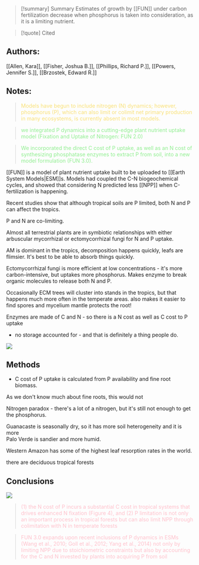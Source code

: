 >[!summary] Summary
> Estimates of growth by [[FUN]] under carbon fertilization decrease when phosphorus is taken into consideration, as it is a limiting nutrient.

>[!quote] Cited

## Authors:
[[Allen, Kara]], [[Fisher, Joshua B.]], [[Phillips, Richard P.]], [[Powers, Jennifer S.]], [[Brzostek, Edward R.]]

## Notes:

 > <span style="color: #F9E076">Models have begun to include nitrogen (N) dynamics; however, phosphorus (P), which can also limit or colimit net primary production in many ecosystems, is currently absent in most models.</span>

> <span style="color: #90EE90">we integrated P dynamics into a cutting-edge plant nutrient uptake model (Fixation and Uptake of Nitrogen: FUN 2.0)</span> 

> <span style="color: #90EE90">We incorporated the direct C cost of P uptake, as well as an N cost of synthesizing phosphatase enzymes to extract P from soil, into a new model formulation (FUN 3.0).</span> 

[[FUN]] is a model of plant nutrient uptake built to be uploaded to [[Earth System Models|ESM]]s.
Models had coupled the C-N biogeochemical cycles, and showed that considering N predicted less [[NPP]] when C-fertilization is happening.

Recent studies show that although tropical soils are P limited, both N and P can affect the tropics.

P and N are co-limiting.

Almost all terrestrial plants are in symbiotic relationships with either arbuscular mycorrhizal or ectomycorrhizal fungi for N and P uptake.

AM is dominant in the tropics, decomposition happens quickly, leafs are flimsier. It's best to be able to absorb things quickly.

Ectomycorrhizal fungi is more efficient at low concentrations - it's more carbon-intensive, but uptakes more phosphorus. Makes enzyme to break organic molecules to release both N and P.

Occasionally ECM trees will cluster into stands in the tropics, but that happens much more often in the temperate areas.
also makes it easier to find spores and mycelium mantle protects the root!




Enzymes are made of C and N - so there is a N cost as well as C cost to P uptake

- no storage accounted for - and that is definitely a thing people do.



![](https://i.imgur.com/JurNenM.png)

## Methods

- C cost of P uptake is calculated from P availability and fine root biomass.

As we don't know much about fine roots, this would not 

Nitrogen paradox - there's a lot of a nitrogen, but it's still not enough to get the phosphorus.

Guanacaste is seasonally dry, so it has more soil heterogeneity and it is more  
Palo Verde is sandier and more humid.

Western Amazon has some of the highest leaf resorption rates in the world.

there are deciduous tropical forests

## Conclusions

![](https://i.imgur.com/yBjbYxX.png)


> <span style="color: #FFC0CB">(1) the N cost of P incurs a substantial C cost in tropical systems that drives enhanced N fixation (Figure 4), and (2) P limitation is not only an important process in tropical forests but can also limit NPP through colimitation with N in temperate forests</span>


> <span style="color: #FFC0CB">FUN 3.0 expands upon recent inclusions of P dynamics in ESMs (Wang et al., 2010; Goll et al., 2012; Yang et al., 2014) not only by limiting NPP due to stoichiometric constraints but also by accounting for the C and N invested by plants into acquiring P from soil</span>

